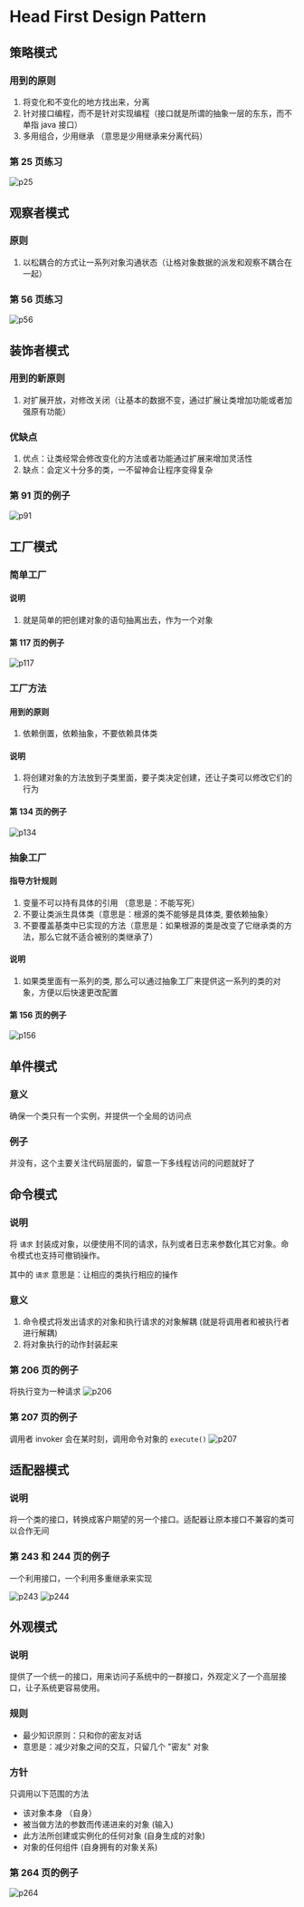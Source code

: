 # Head First Design Pattern

## 策略模式
### 用到的原则
1. 将变化和不变化的地方找出来，分离
2. 针对接口编程，而不是针对实现编程（接口就是所谓的抽象一层的东东，而不单指 java 接口）
3. 多用组合，少用继承 （意思是少用继承来分离代码）

### 第 25 页练习
![p25](./head-first-pratice-p25.png)


## 观察者模式
### 原则
1. 以松耦合的方式让一系列对象沟通状态（让格对象数据的派发和观察不耦合在一起）

### 第 56 页练习
![p56](./head-first-pratice-p56.png)


## 装饰者模式
### 用到的新原则
1. 对扩展开放，对修改关闭（让基本的数据不变，通过扩展让类增加功能或者加强原有功能）

### 优缺点
1. 优点：让类经常会修改变化的方法或者功能通过扩展来增加灵活性
2. 缺点：会定义十分多的类，一不留神会让程序变得复杂

### 第 91 页的例子
![p91](./head-first-pratice-p91.png)


## 工厂模式
### 简单工厂
#### 说明
1. 就是简单的把创建对象的语句抽离出去，作为一个对象

#### 第 117 页的例子
![p117](./head-first-pratice-p117.png)

### 工厂方法
#### 用到的原则
1. 依赖倒置，依赖抽象，不要依赖具体类

#### 说明
1. 将创建对象的方法放到子类里面，要子类决定创建，还让子类可以修改它们的行为

#### 第 134 页的例子
![p134](./head-first-pratice-p134.png)

### 抽象工厂
#### 指导方针规则
1. 变量不可以持有具体的引用 （意思是：不能写死）
2. 不要让类派生具体类（意思是：根源的类不能够是具体类, 要依赖抽象）
3. 不要覆盖基类中已实现的方法（意思是：如果根源的类是改变了它继承类的方法，那么它就不适合被别的类继承了）

#### 说明
1. 如果类里面有一系列的类, 那么可以通过抽象工厂来提供这一系列的类的对象，方便以后快速更改配置

#### 第 156 页的例子
![p156](./head-first-pratice-p156.png)


## 单件模式
### 意义
确保一个类只有一个实例，并提供一个全局的访问点

### 例子
并没有，这个主要关注代码层面的，留意一下多线程访问的问题就好了


## 命令模式

### 说明
将 `请求` 封装成对象，以便使用不同的请求，队列或者日志来参数化其它对象。命令模式也支持可撤销操作。

其中的 `请求` 意思是：让相应的类执行相应的操作

### 意义
1. 命令模式将发出请求的对象和执行请求的对象解耦 (就是将调用者和被执行者进行解耦)
2. 将对象执行的动作封装起来

### 第 206 页的例子
将执行变为一种请求
![p206](./head-first-pratice-p206.png)

### 第 207 页的例子
调用者 invoker 会在某时刻，调用命令对象的 `execute()`
![p207](./head-first-pratice-p207.png)


## 适配器模式

### 说明
将一个类的接口，转换成客户期望的另一个接口。适配器让原本接口不兼容的类可以合作无间

### 第 243 和 244 页的例子
一个利用接口，一个利用多重继承来实现

![p243](./head-first-pratice-p243.png)
![p244](./head-first-pratice-p244.png)

## 外观模式
### 说明
提供了一个统一的接口，用来访问子系统中的一群接口，外观定义了一个高层接口，让子系统更容易使用。

### 规则
- 最少知识原则：只和你的密友对话
- 意思是：减少对象之间的交互，只留几个 "密友" 对象

### 方针
只调用以下范围的方法
- 该对象本身 （自身）
- 被当做方法的参数而传递进来的对象 (输入)
- 此方法所创建或实例化的任何对象 (自身生成的对象)
- 对象的任何组件 (自身拥有的对象关系)

### 第 264 页的例子
![p264](./head-first-pratice-p264.png)